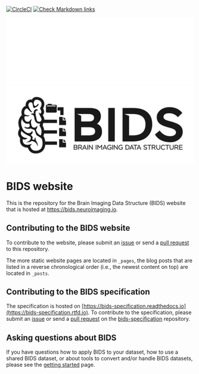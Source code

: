 [![CircleCI](https://circleci.com/gh/bids-standard/bids-website.svg?style=shield)](https://circleci.com/gh/bids-standard/bids-website)
[![Check Markdown links](https://github.com/bids-standard/bids-website/actions/workflows/check_md_links.yml/badge.svg)](https://github.com/bids-standard/bids-website/actions/workflows/check_md_links.yml)

<img src="https://github.com/bids-standard/bids-specification/blob/master/BIDS_logo/BIDS_logo_white_transparent_background_crop.png?raw=true&gh-dark-mode-only" alt="bids-logo" width="600"/>
<img src="https://github.com/bids-standard/bids-specification/blob/master/BIDS_logo/BIDS_logo_black_transparent_background_crop.png?raw=true&gh-light-mode-only" alt="bids-logo" width="600"/>

# BIDS website

This is the repository for the Brain Imaging Data Structure (BIDS) website that is hosted at <https://bids.neuroimaging.io>.

## Contributing to the BIDS website

To contribute to the website, please submit an [issue](https://github.com/bids-standard/bids-website/issues) or send a [pull request](https://github.com/bids-standard/bids-website/pulls) to this repository.

The more static website pages are located in `_pages`, the blog posts that are listed in a reverse chronological order (i.e., the newest content on top) are located in `_posts`.

## Contributing to the BIDS specification

The specification is hosted on [https://bids-specification.readthedocs.io](https://bids-specification.rtfd.io). To contribute to the specification, please submit an [issue](https://github.com/bids-standard/bids-specification/issues) or send a [pull request](https://github.com/bids-standard/bids-specification/pulls) on the [bids-specification](https://github.com/bids-standard/bids-specification) repository.

## Asking questions about BIDS

If you have questions how to apply BIDS to your dataset, how to use a shared BIDS dataset, or about tools to convert and/or handle BIDS datasets, please see the [getting started](https://bids.neuroimaging.io/get_started.html) page.
